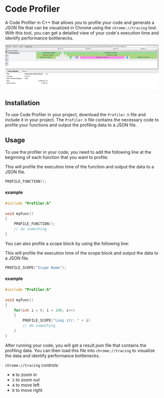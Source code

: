 # Code Profiler

A Code Profiler in C++  that allows you to profile your code and generate a JSON file that can be visualized in Chrome using the `chrome://tracing` tool. With this tool, you can get a detailed view of your code's execution time and identify performance bottlenecks.

<img src="screenshots/profile1.png?raw=true" alt= “profile1”>

## Installation

To use Code Profiler in your project, download the `Profiler.h` file and include it in your project. The `Profiler.h` file contains the necessary code to profile your functions and output the profiling data to a JSON file.

## Usage

To use the profiler in your code, you need to add the following line at the beginning of each function that you want to profile:

This will profile the execution time of the function and output the data to a JSON file.

```cpp
PROFILE_FUNCTION();
```

#### example

```cpp
#include "Profiler.h"

void myFunc()
{
    PROFILE_FUNCTION();
    // do something
}
```

You can also profile a scope block by using the following line:

This will profile the execution time of the scope block and output the data to a JSON file.

```cpp
PROFILE_SCOPE("Scope Name");
```

#### example

```cpp
#include "Profiler.h"

void myFunc()
{
    for(int i = 0; i < 100; i++)
    {
        PROFILE_SCOPE("Loop itr: " + i)
        // do something
    }
}
```

After running your code, you will get a result.json file that contains the profiling data. You can then load this file into `chrome://tracing` to visualize the data and identify performance bottlenecks.

`chrome://tracing` controls:

- `W` to zoom in
- `S` to zoom out
- `A` to move left
- `D` to move right
